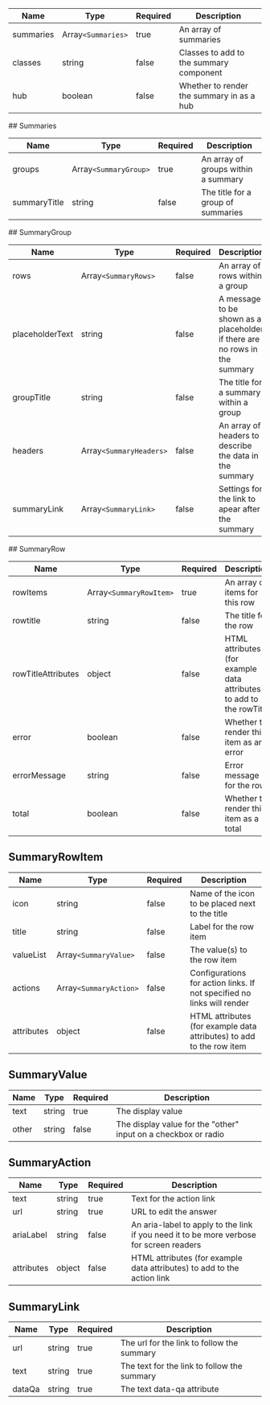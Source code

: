 | Name      | Type               | Required | Description                               |
| --------- | ------------------ | -------- | ----------------------------------------- |
| summaries | Array`<Summaries>` | true     | An array of summaries                     |
| classes   | string             | false    | Classes to add to the summary component   |
| hub       | boolean            | false    | Whether to render the summary in as a hub |

## Summaries

| Name         | Type                  | Required | Description                         |
| ------------ | --------------------- | -------- | ----------------------------------- |
| groups       | Array`<SummaryGroup>` | true     | An array of groups within a summary |
| summaryTitle | string                | false    | The title for a group of summaries  |

## SummaryGroup

| Name            | Type                    | Required | Description                                                                |
| --------------- | ----------------------- | -------- | -------------------------------------------------------------------------- |
| rows            | Array`<SummaryRows>`    | false    | An array of rows within a group                                            |
| placeholderText | string                  | false    | A message to be shown as a placeholder if there are no rows in the summary |
| groupTitle      | string                  | false    | The title for a summary within a group                                     |
| headers         | Array`<SummaryHeaders>` | false    | An array of headers to describe the data in the summary                    |
| summaryLink     | Array`<SummaryLink>`    | false    | Settings for the link to apear after the summary                           |

## SummaryRow

| Name               | Type                    | Required | Description                                                          |
| ------------------ | ----------------------- | -------- | -------------------------------------------------------------------- |
| rowItems           | Array`<SummaryRowItem>` | true     | An array of items for this row                                       |
| rowtitle           | string                  | false    | The title for the row                                                |
| rowTitleAttributes | object                  | false    | HTML attributes (for example data attributes) to add to the rowTitle |
| error              | boolean                 | false    | Whether to render this item as an error                              |
| errorMessage       | string                  | false    | Error message for the row                                            |
| total              | boolean                 | false    | Whether to render this item as a total                               |

## SummaryRowItem

| Name       | Type                   | Required | Description                                                            |
| ---------- | ---------------------- | -------- | ---------------------------------------------------------------------- |
| icon       | string                 | false    | Name of the icon to be placed next to the title                        |
| title      | string                 | false    | Label for the row item                                                 |
| valueList  | Array`<SummaryValue>`  | false    | The value(s) to the row item                                           |
| actions    | Array`<SummaryAction>` | false    | Configurations for action links. If not specified no links will render |
| attributes | object                 | false    | HTML attributes (for example data attributes) to add to the row item   |

## SummaryValue

| Name  | Type   | Required | Description                                                    |
| ----- | ------ | -------- | -------------------------------------------------------------- |
| text  | string | true     | The display value                                              |
| other | string | false    | The display value for the "other" input on a checkbox or radio |

## SummaryAction

| Name       | Type   | Required | Description                                                                             |
| ---------- | ------ | -------- | --------------------------------------------------------------------------------------- |
| text       | string | true     | Text for the action link                                                                |
| url        | string | true     | URL to edit the answer                                                                  |
| ariaLabel  | string | false    | An aria-label to apply to the link if you need it to be more verbose for screen readers |
| attributes | object | false    | HTML attributes (for example data attributes) to add to the action link                 |

## SummaryLink

| Name   | Type   | Required | Description                                 |
| ------ | ------ | -------- | ------------------------------------------- |
| url    | string | true     | The url for the link to follow the summary  |
| text   | string | true     | The text for the link to follow the summary |
| dataQa | string | true     | The text data-qa attribute                  |
